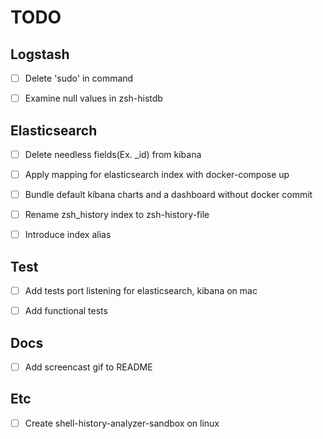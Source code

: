 # TODO


## Logstash
- [ ] Delete 'sudo' in command
- [ ] Examine null values in zsh-histdb


## Elasticsearch
- [ ] Delete needless fields(Ex. _id) from kibana
- [ ] Apply mapping for elasticsearch index with docker-compose up
- [ ] Bundle default kibana charts and a dashboard without docker commit
- [ ] Rename zsh_history index to zsh-history-file
- [ ] Introduce index alias


## Test
- [ ] Add tests port listening for elasticsearch, kibana on mac
- [ ] Add functional tests


## Docs
- [ ] Add screencast gif to README


## Etc
- [ ] Create shell-history-analyzer-sandbox on linux
